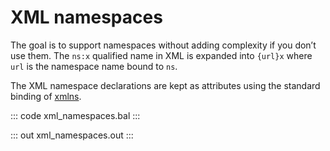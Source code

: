 # XML namespaces

The goal is to support namespaces without adding complexity if you don’t use them. The  `ns:x` qualified name in XML is expanded into `{url}x` where `url` is the namespace name bound to `ns`. 

The XML namespace declarations are kept as attributes using the standard binding of [xmlns](http://www.w3.org/2000/xmlns/).

::: code xml_namespaces.bal :::

::: out xml_namespaces.out :::